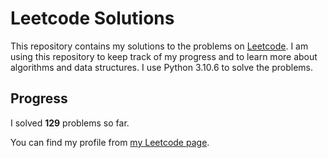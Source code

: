 # Leetcode Solutions

This repository contains my solutions to the problems on [Leetcode](https://leetcode.com/problemset/all/). I am using this repository to keep track of my progress and to learn more about algorithms and data structures. I use Python 3.10.6 to solve the problems.

## Progress

I solved **129** problems so far.

You can find my profile from [my Leetcode page](https://leetcode.com/taner_celikkiran/).
